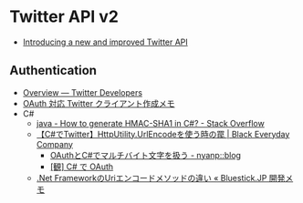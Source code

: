 # Twitter API v2

- [Introducing a new and improved Twitter API](https://blog.twitter.com/developer/en_us/topics/tools/2020/introducing_new_twitter_api.html)

## Authentication
- [Overview — Twitter Developers](https://developer.twitter.com/en/docs/basics/authentication/overview)
- [OAuth 対応 Twitter クライアント作成メモ](https://gist.github.com/0mg/5276918)
- C#
  - [java - How to generate HMAC-SHA1 in C#? - Stack Overflow](https://stackoverflow.com/questions/6067751/how-to-generate-hmac-sha1-in-c)
  - [【C#でTwitter】HttpUtility.UrlEncodeを使う時の罠 | Black Everyday Company](https://kuroeveryday.blogspot.com/2013/09/CSharpTwitterHttpUtillityUrlEncode.html)
    - [OAuthとC#でマルチバイト文字を扱う - nyanp::blog](http://nyanp.hatenablog.com/entry/20100504/p1)
    - [[観] C# で OAuth](http://watcher.moe-nifty.com/memo/2009/04/c-oauth-c097.html)
  - [.Net FrameworkのUriエンコードメソッドの違い « Bluestick.JP 開発メモ](http://bluestick.jp/tech/index.php/archives/266)
